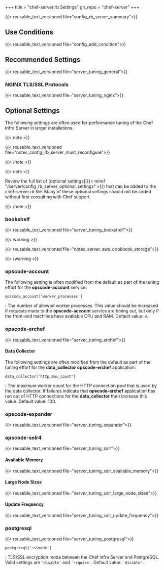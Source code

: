 +++
title = "chef-server.rb Settings"
gh_repo = "chef-server"
+++

{{< reusable_text_versioned file="config_rb_server_summary">}}

## Use Conditions

{{< reusable_text_versioned file="config_add_condition">}}

## Recommended Settings

{{< reusable_text_versioned file="server_tuning_general">}}

### NGINX TLS/SSL Protocols

{{< reusable_text_versioned file="server_tuning_nginx">}}

## Optional Settings

The following settings are often used for performance tuning of the Chef
Infra Server in larger installations.

{{< note >}}

{{< reusable_text_versioned file="notes_config_rb_server_must_reconfigure">}}

{{< /note >}}

{{< note >}}

Review the full list of [optional
settings]({{< relref "/server/config_rb_server_optional_settings" >}}) that can be added to
the chef-server.rb file. Many of these optional settings should not be
added without first consulting with Chef support.

{{< /note >}}

### bookshelf

{{< reusable_text_versioned file="server_tuning_bookshelf">}}

{{< warning >}}

{{< reusable_text_versioned file="notes_server_aws_cookbook_storage">}}

{{< /warning >}}

### opscode-account

The following setting is often modified from the default as part of the
tuning effort for the **opscode-account** service:

`opscode_account['worker_processes']`

:   The number of allowed worker processes. This value should be
    increased if requests made to the **opscode-account** service are
    timing out, but only if the front-end machines have available CPU
    and RAM. Default value: `4`.

### opscode-erchef

{{< reusable_text_versioned file="server_tuning_erchef">}}

#### Data Collector

The following settings are often modified from the default as part of
the tuning effort for the **data_collector** **opscode-erchef**
application:

`data_collector['http_max_count']`

:   The maximum worker count for the HTTP connection pool that is used
    by the data collector. If failures indicate that **opscode-erchef**
    application has run out of HTTP connections for the
    **data_collector** then increase this value. Default value: <span
    class="title-ref">100</span>.

### opscode-expander

{{< reusable_text_versioned file="server_tuning_expander">}}

### opscode-solr4

{{< reusable_text_versioned file="server_tuning_solr">}}

#### Available Memory

{{< reusable_text_versioned file="server_tuning_solr_available_memory">}}

#### Large Node Sizes

{{< reusable_text_versioned file="server_tuning_solr_large_node_sizes">}}

#### Update Frequency

{{< reusable_text_versioned file="server_tuning_solr_update_frequency">}}

### postgresql

{{< reusable_text_versioned file="server_tuning_postgresql">}}

`postgresql['sslmode']`

:   TLS/SSL encryption mode between the Chef Infra Server and PostgreSQL.
    Valid settings are `'disable'` and `'require'`. Default value:
    `'disable'`.

